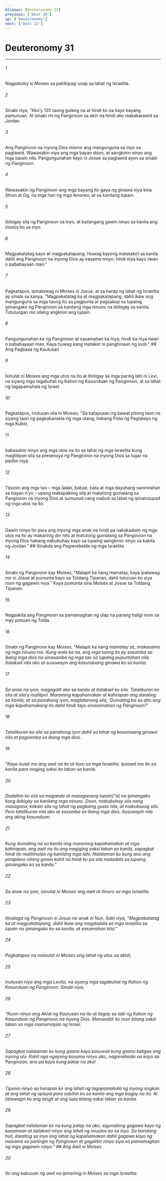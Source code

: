 ```yaml
---
Aliases: [Deuteronomy 31]
previous: ['Deut 30']
up: ['Deuteronomy']
next: ['Deut 32']
---
```

# Deuteronomy 31

***






















###### 1 










Nagpatuloy si Moises sa pakikipag-usap sa lahat ng Israelita. 





















###### 2 










Sinabi niya, "Akoʼy 120 taong gulang na at hindi ko na kayo kayang pamunuan. At sinabi rin ng Panginoon sa akin na hindi ako makakatawid sa Jordan. 





















###### 3 










Ang Panginoon na inyong Dios mismo ang mangunguna sa inyo sa pagtawid. Wawasakin niya ang mga bayan doon, at aangkinin ninyo ang mga lupain nila. Pangungunahan kayo ni Josue sa pagtawid ayon sa sinabi ng Panginoon. 





















###### 4 










Wawasakin ng Panginoon ang mga bayang ito gaya ng ginawa niya kina Sihon at Og, na mga hari ng mga Amoreo, at sa kanilang lupain. 





















###### 5 










Ibibigay sila ng Panginoon sa inyo, at kailangang gawin ninyo sa kanila ang iniutos ko sa inyo. 





















###### 6 










Magpakatatag kayo at magpakatapang. Huwag kayong matatakot sa kanila dahil ang Panginoon na inyong Dios ay kasama ninyo; hindi niya kayo iiwan o pababayaan man." 





















###### 7 










Pagkatapos, ipinatawag ni Moises si Josue, at sa harap ng lahat ng Israelita ay sinabi sa kanya, "Magpakatatag ka at magpakatapang, dahil ikaw ang mangunguna sa mga taong ito sa pagpunta at pagsakop sa lupaing ipinangako ng Panginoon sa kanilang mga ninuno na ibibigay sa kanila. Tutulungan mo silang angkinin ang lupain. 





















###### 8 










Pangungunahan ka ng Panginoon at sasamahan ka niya; hindi ka niya iiwan o pababayaan man. Kaya huwag kang matakot ni panghinaan ng loob." ## Ang Pagbasa ng Kautusan 





















###### 9 










Isinulat ni Moises ang mga utos na ito at ibinigay sa mga paring lahi ni Levi, na siyang mga tagabuhat ng Kahon ng Kasunduan ng Panginoon, at sa lahat ng tagapamahala ng Israel. 





















###### 10 










Pagkatapos, inutusan sila ni Moises, "Sa katapusan ng bawat pitong taon na siyang taon ng pagkakansela ng mga utang, habang Pista ng Pagtatayo ng mga Kubol, 





















###### 11 










babasahin ninyo ang mga utos na ito sa lahat ng mga Israelita kung magtitipon sila sa presensya ng Panginoon na inyong Dios sa lugar na pipiliin niya. 





















###### 12 










Tipunin ang mga tao – mga lalaki, babae, bata at mga dayuhang naninirahan sa bayan nʼyo – upang makapakinig sila at matutong gumalang sa Panginoon na inyong Dios at sumunod nang mabuti sa lahat ng ipinatutupad ng mga utos na ito. 





















###### 13 










Gawin ninyo ito para ang inyong mga anak na hindi pa nakakaalam ng mga utos na ito ay makarinig din nito at matutong gumalang sa Panginoon na inyong Dios habang nabubuhay kayo sa lupaing aangkinin ninyo sa kabila ng Jordan." ## Itinakda ang Pagrerebelde ng mga Israelita 





















###### 14 










Sinabi ng Panginoon kay Moises, "Malapit ka nang mamatay, kaya ipatawag mo si Josue at pumunta kayo sa Toldang Tipanan, dahil tuturuan ko siya roon ng gagawin niya." Kaya pumunta sina Moises at Josue sa Toldang Tipanan. 





















###### 15 










Nagpakita ang Panginoon sa pamamagitan ng ulap na parang haligi roon sa may pintuan ng Tolda. 





















###### 16 










Sinabi ng Panginoon kay Moises, "Malapit ka nang <i class="trans-change">mamatay at_ makasama ng mga ninuno mo. Kung wala ka na, ang mga taong ito ay sasamba sa ibang mga dios na sinasamba ng mga tao sa lupaing pupuntahan nila. Itatakwil nila ako at susuwayin ang kasunduang ginawa ko sa kanila. 





















###### 17 










Sa araw na iyon, magagalit ako sa kanila at itatakwil ko sila. Tatalikuran ko sila at silaʼy malilipol. Maraming kapahamakan at kahirapan ang darating sa kanila, at sa panahong iyon, magtatanong sila, 'Dumating ba sa atin ang mga kapahamakang ito dahil hindi tayo sinasamahan ng Panginoon?' 





















###### 18 










Tatalikuran ko sila sa panahong iyon dahil sa lahat ng kasamaang ginawa nila at pagsamba sa ibang mga dios. 





















###### 19 










"Kaya isulat mo ang awit na ito at ituro sa mga Israelita. Ipaawit mo ito sa kanila para maging saksi ito laban sa kanila. 





















###### 20 










Dadalhin ko sila sa maganda at masaganang lupain[^a] na ipinangako kong ibibigay sa kanilang mga ninuno. Doon, mabubuhay sila nang masagana; kakain sila ng lahat ng pagkaing gusto nila, at mabubusog sila. Pero tatalikuran nila ako at sasamba sa ibang mga dios. Susuwayin nila ang aking kasunduan. 





















###### 21 










Kung dumating na sa kanila ang maraming kapahamakan at mga kahirapan, ang awit na ito ang magiging saksi laban sa kanila, sapagkat hindi ito malilimutan ng kanilang mga lahi. Nalalaman ko kung ano ang pinaplano nilang gawin kahit na hindi ko pa sila nadadala sa lupaing ipinangako ko sa kanila." 





















###### 22 










Sa araw na iyon, isinulat ni Moises ang awit at itinuro sa mga Israelita. 





















###### 23 










Itinalaga ng Panginoon si Josue na anak ni Nun. Sabi niya, "Magpakatatag ka at magpakatapang, dahil ikaw ang magdadala sa mga Israelita sa lupain na ipinangako ko sa kanila, at sasamahan kita." 





















###### 24 










Pagkatapos na maisulat ni Moises ang lahat ng utos sa aklat, 





















###### 25 










inutusan niya ang mga Levita, na siyang mga tagabuhat ng Kahon ng Kasunduan ng Panginoon. Sinabi niya, 





















###### 26 










"Kunin ninyo ang Aklat ng Kautusan na ito at ilagay sa tabi ng Kahon ng Kasunduan ng Panginoon na inyong Dios. Mananatili ito roon bilang saksi laban sa mga mamamayan ng Israel. 





















###### 27 










Sapagkat nalalaman ko kung gaano kayo kasuwail kung gaano katigas ang inyong ulo. Kahit nga ngayong kasama ninyo ako, nagrerebelde na kayo sa Panginoon, ano pa kaya kung patay na ako! 





















###### 28 










Tipunin ninyo sa harapan ko ang lahat ng tagapamahala ng inyong angkan at ang lahat ng opisyal para sabihin ko sa kanila ang mga bagay na ito. At tatawagin ko ang langit at ang lupa bilang saksi laban sa kanila. 





















###### 29 










Sapagkat nalalaman ko na kung patay na ako, siguradong gagawa kayo ng kasamaan at itatakwil ninyo ang lahat ng iniuutos ko sa inyo. Sa bandang huli, darating sa inyo ang lahat ng kapahamakan dahil gagawa kayo ng masama sa paningin ng Panginoon at gagalitin ninyo siya sa pamamagitan ng mga gagawin ninyo." ## Ang Awit ni Moises 





















###### 30 










Ito ang kabuuan ng awit na ipinarinig ni Moises sa mga Israelita:
